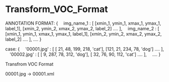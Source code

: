 # Transform_VOC_Format

ANNOTATION FORMAT:
{
&emsp;img_name_1 : [ [xmin_1, ymin_1, xmax_1, ymax_1, label_1], [xmin_2, ymin_2, xmax_2, ymax_2, label_2] .... ], 
&emsp;img_name_2 : [ [xmin_1, ymin_1, xmax_1, ymax_1, label_1], [xmin_2, ymin_2, xmax_2, ymax_2, label_2] .... ],
  ....
}

case:
{ 
&emsp;'00001.jpg' : [ [  21,  48, 199, 218, 'cat'], [121,  21, 234,  78, 'dog'] .... ], 
&emsp;'00002.jpg' : [ [   9, 287,  78, 312, 'dog'], [ 32,  76,  90, 112, 'cat'] .... ],
&emsp;....
}

Transfrom VOC Format

00001.jpg -> 00001.xml

